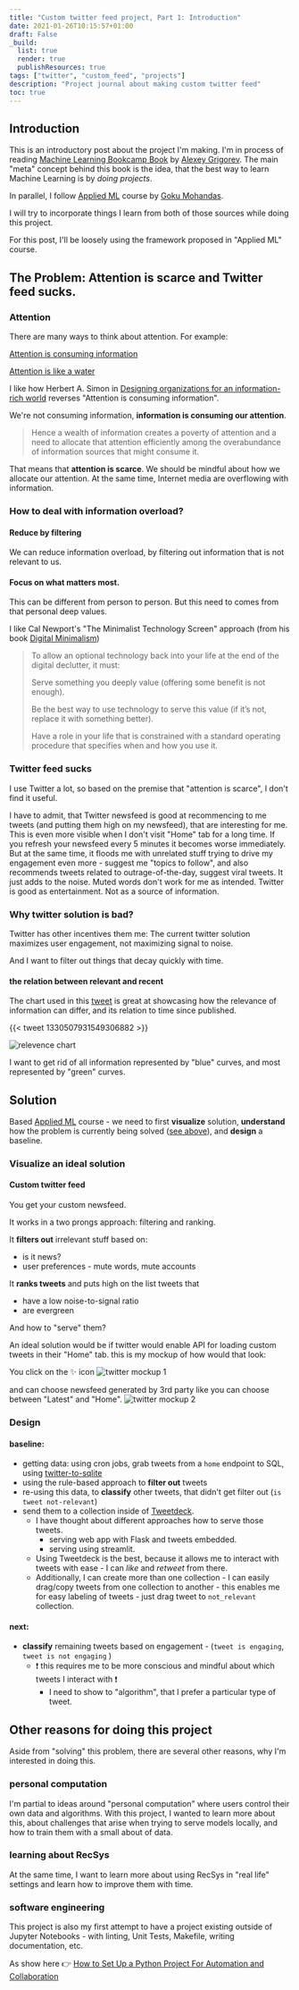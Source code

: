 ```yaml
---
title: "Custom twitter feed project, Part 1: Introduction"
date: 2021-01-26T10:15:57+01:00
draft: False
_build:
  list: true
  render: true
  publishResources: true
tags: ["twitter", "custom_feed", "projects"]
description: "Project journal about making custom twitter feed"
toc: true
---
```



## Introduction
This is an introductory post about the project I'm making.
I'm in process of reading [Machine Learning Bookcamp Book](https://www.manning.com/books/machine-learning-bookcamp) by [Alexey Grigorev](https://twitter.com/Al_Grigor). The main "meta" concept behind this book is the idea, that the best way to learn Machine Learning is by _doing projects_.

In parallel, I follow [Applied ML](https://madewithml.com/#applied-ml) course by [Goku Mohandas](https://twitter.com/GokuMohandas). 

I will try to incorporate things I learn from both of those sources while doing this project.

For this post, I'll be loosely using the framework proposed in "Applied ML" course.

## The Problem: Attention is scarce and Twitter feed sucks.

### Attention
There are many ways to think about attention.
For example:

[Attention is consuming information](https://twitter.com/balajis/status/1339214847909609473)

[Attention is like a water](https://www.newyorker.com/magazine/2013/01/07/a-pickpockets-tale)


I like how Herbert A. Simon in [Designing organizations for an information-rich world](https://digitalcollections.library.cmu.edu/awweb/awarchive?type=file&item=33748) reverses "Attention is consuming information".

We're not consuming information, **information is consuming our attention**.

>Hence a wealth of information creates a poverty of attention and a need to allocate that attention efficiently among the overabundance of information sources that might consume it.

That means that **attention is scarce**. We should be mindful about how we allocate our attention. At the same time, Internet media are overflowing with information.

### How to deal with information overload?
#### Reduce by filtering
We can reduce information overload, by filtering out information that is not relevant to us.

#### Focus on what matters most.
This can be different from person to person. But this need to comes from that personal deep values.

I like Cal Newport's "The Minimalist Technology Screen" approach (from his book [Digital Minimalism](https://www.calnewport.com/books/digital-minimalism/)) 

>To allow an optional technology back into your life at the end of the digital declutter, it must:
>
>Serve something you deeply value (offering some benefit is not enough).
>
>Be the best way to use technology to serve this value (if it’s not, replace it with something better).
>
>Have a role in your life that is constrained with a standard operating procedure that specifies when and how you use it.


### Twitter feed sucks

I use Twitter a lot, so based on the premise that "attention is scarce", I don't find it useful.

I have to admit, that Twitter newsfeed is good at recommencing to me tweets (and putting them high on my newsfeed), that are interesting for me. This is even more visible when I don't visit "Home" tab for a long time. If you refresh your newsfeed every 5 minutes it becomes worse immediately. But at the same time, it floods me with unrelated stuff trying to drive my engagement even more - suggest me "topics to follow", and also recommends tweets related to outrage-of-the-day, suggest viral tweets. It just adds to the noise. Muted words don't work for me as intended. Twitter is good as entertainment. Not as a source of information.

### Why twitter solution is bad?

Twitter has other incentives them me: The current twitter solution maximizes user engagement, not maximizing signal to noise.

And I want to filter out things that decay quickly with time. 
#### the relation between relevant and recent

The chart used in this [tweet](https://mobile.twitter.com/GruPiotr/status/1330507931549306882) is great at showcasing how the relevance of information can differ, and its relation to time since published.

{{< tweet 1330507931549306882 >}}

![relevence chart](/img/20210125121217.png)

I want to get rid of all information represented by "blue" curves, and most represented by "green" curves.

## Solution
Based [Applied ML](https://madewithml.com/#applied-ml) course - we need to first **visualize** solution, **understand** how the problem is currently being solved ([see above](#why-twitter-solution-is-bad)), and **design** a baseline.

### Visualize an ideal solution
#### Custom twitter feed

You get your custom newsfeed. 

It works in a two prongs approach: filtering and ranking.

It **filters out** irrelevant stuff based on:
- is it news?
- user preferences - mute words, mute accounts

It **ranks tweets** and puts high on the list tweets that
- have a low noise-to-signal ratio
- are evergreen


And how to "serve" them?

An ideal solution would be if twitter would enable API for loading custom tweets in their "Home" tab.
this is my mockup of how would that look:

You click on the ✨ icon
![twitter mockup 1](/img/20210125113745.png)

and can choose newsfeed generated by 3rd party like you can choose between "Latest" and "Home".
![twitter mockup 2](/img/20210125113932.png)

### Design
#### baseline:


- getting data: using cron jobs, grab tweets from a `home` endpoint to SQL, using [twitter-to-sqlite](https://github.com/dogsheep/twitter-to-sqlite)
- using the rule-based approach to **filter out** tweets
- re-using this data, to **classify** other tweets, that didn't get filter out (`is tweet not-relevant`)
- send them to a collection inside of [Tweetdeck](https://tweetdeck.twitter.com/).
	- I have thought about different approaches how to serve those tweets.
		- serving web app with Flask and tweets embedded.
		- serving using streamlit.
    - Using Tweetdeck is the best, because it allows me to interact with tweets with ease - I can _like_ and _retweet_ from there. 
    - Additionally, I can create more than one collection - I can easily drag/copy tweets from one collection to another - this enables me for easy labeling of tweets - just drag tweet to `not_relevant` collection.

#### next:
- **classify** remaining tweets based on engagement - (`tweet is engaging`, `tweet is not engaging` )
	- ❗️ this requires me to be more conscious and mindful about which tweets I interact with ❗️ 
		- I need to show to "algorithm", that I prefer a particular type of tweet.

## Other reasons for doing this project
Aside from "solving" this problem, there are several other reasons, why I'm interested in doing this.

### personal computation
I'm partial to ideas around "personal computation" where users control their own data and algorithms. With this project, I wanted to learn more about this, about challenges that arise when trying to serve models locally, and how to train them with a small about of data.

### learning about RecSys
At the same time, I want to learn more about using RecSys in "real life" settings and learn how to improve them with time.

### software engineering
This project is also my first attempt to have a project existing outside of Jupyter Notebooks - with linting, Unit Tests, Makefile, writing documentation, etc.

As show here 👉 [How to Set Up a Python Project For Automation and Collaboration](https://eugeneyan.com/writing/setting-up-python-project-for-automation-and-collaboration/)
